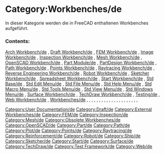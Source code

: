 # Category:Workbenches/de
In dieser Kategorie werden die in FreeCAD enthaltenen Workbenches aufgeführt.

### Contents:

[Arch Workbench/de](Arch_Workbench/de.md) , [Draft Workbench/de](Draft_Workbench/de.md) , [FEM Workbench/de](FEM_Workbench/de.md) , [Image Workbench/de](Image_Workbench/de.md) , [Inspection Workbench/de](Inspection_Workbench/de.md) , [Mesh Workbench/de](Mesh_Workbench/de.md) , [OpenSCAD Workbench/de](OpenSCAD_Workbench/de.md) , [Part Module/de](Part_Module/de.md) , [PartDesign Workbench/de](PartDesign_Workbench/de.md) , [Path Workbench/de](Path_Workbench/de.md) , [Points Workbench/de](Points_Workbench/de.md) , [Raytracing Workbench/de](Raytracing_Workbench/de.md) , [Reverse Engineering Workbench/de](Reverse_Engineering_Workbench/de.md) , [Robot Workbench/de](Robot_Workbench/de.md) , [Sketcher Workbench/de](Sketcher_Workbench/de.md) , [Spreadsheet Workbench/de](Spreadsheet_Workbench/de.md) , [Start Workbench/de](Start_Workbench/de.md) , [Std Base/de](Std_Base/de.md) , [Std Edit Menu/de](Std_Edit_Menu/de.md) , [Std File Menu/de](Std_File_Menu/de.md) , [Std Help Menu/de](Std_Help_Menu/de.md) , [Std Macro Menu/de](Std_Macro_Menu/de.md) , [Std Tools Menu/de](Std_Tools_Menu/de.md) , [Std View Menu/de](Std_View_Menu/de.md) , [Std Windows Menu/de](Std_Windows_Menu/de.md) , [Surface Workbench/de](Surface_Workbench/de.md) , [TechDraw Workbench/de](TechDraw_Workbench/de.md) , [Testing/de](Testing/de.md) , [Web Workbench/de](Web_Workbench/de.md) , [Workbenches/de](Workbenches/de.md) , , , , , , , , , , , , , , , , , , , , ,

[Category:User Documentation/de](Category:User_Documentation/de.md) [Category:Draft/de](Category:Draft/de.md) [Category:External Workbenches/de](Category:External_Workbenches/de.md) [Category:FEM/de](Category:FEM/de.md) [Category:Inspection/de](Category:Inspection/de.md) [Category:Mesh/de](Category:Mesh/de.md) [Category:Obsolete Workbenches/de](Category:Obsolete_Workbenches/de.md) [Category:OpenSCAD/de](Category:OpenSCAD/de.md) [Category:Part/de](Category:Part/de.md) [Category:Path/de](Category:Path/de.md) [Category:Plot/de](Category:Plot/de.md) [Category:Points/de](Category:Points/de.md) [Category:Raytracing/de](Category:Raytracing/de.md) [Category:Reinforcement/de](Category:Reinforcement/de.md) [Category:Robot/de](Category:Robot/de.md) [Category:Ship/de](Category:Ship/de.md) [Category:Sketcher/de](Category:Sketcher/de.md) [Category:Start/de](Category:Start/de.md) [Category:Surface/de](Category:Surface/de.md) [Category:TechDraw/de](Category:TechDraw/de.md) [Category:Test Framework/de](Category:Test_Framework/de.md) [Category:Web/de](Category:Web/de.md)
